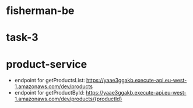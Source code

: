 # fisherman-be

# task-3
# product-service

- endpoint for getProductsList: https://yaae3ggakb.execute-api.eu-west-1.amazonaws.com/dev/products
- endpoint for getProductById: https://yaae3ggakb.execute-api.eu-west-1.amazonaws.com/dev/products/{productId}